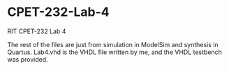 # CPET-232-Lab-4
RIT CPET-232 Lab 4

The rest of the files are just from simulation in ModelSim and synthesis in Quartus. Lab4.vhd is the VHDL file written by me, and the VHDL testbench was provided.
